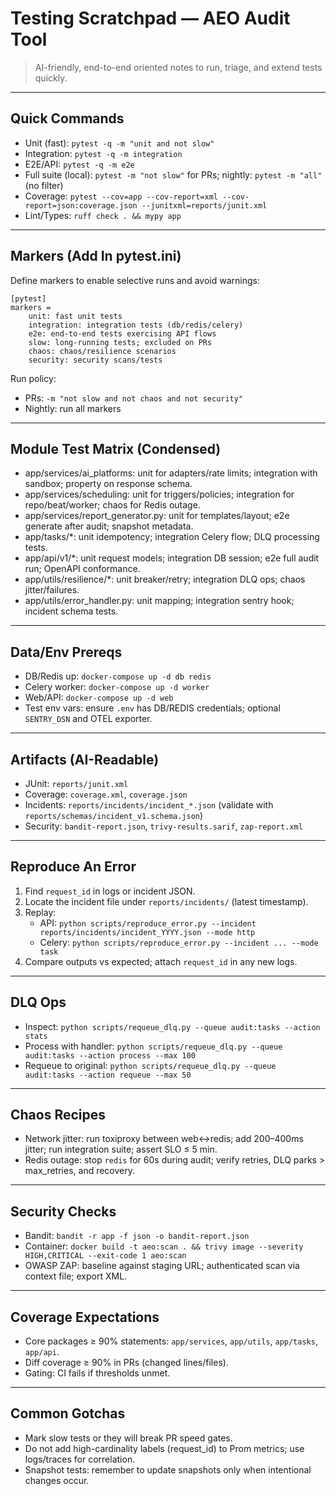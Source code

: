 # Testing Scratchpad — AEO Audit Tool

> AI-friendly, end-to-end oriented notes to run, triage, and extend tests quickly.

---

## Quick Commands
- Unit (fast): `pytest -q -m "unit and not slow"`
- Integration: `pytest -q -m integration`
- E2E/API: `pytest -q -m e2e`
- Full suite (local): `pytest -m "not slow"` for PRs; nightly: `pytest -m "all"` (no filter)
- Coverage: `pytest --cov=app --cov-report=xml --cov-report=json:coverage.json --junitxml=reports/junit.xml`
- Lint/Types: `ruff check . && mypy app`

---

## Markers (Add In pytest.ini)
Define markers to enable selective runs and avoid warnings:

```
[pytest]
markers =
    unit: fast unit tests
    integration: integration tests (db/redis/celery)
    e2e: end-to-end tests exercising API flows
    slow: long-running tests; excluded on PRs
    chaos: chaos/resilience scenarios
    security: security scans/tests
```

Run policy:
- PRs: `-m "not slow and not chaos and not security"`
- Nightly: run all markers

---

## Module Test Matrix (Condensed)
- app/services/ai_platforms: unit for adapters/rate limits; integration with sandbox; property on response schema.
- app/services/scheduling: unit for triggers/policies; integration for repo/beat/worker; chaos for Redis outage.
- app/services/report_generator.py: unit for templates/layout; e2e generate after audit; snapshot metadata.
- app/tasks/*: unit idempotency; integration Celery flow; DLQ processing tests.
- app/api/v1/*: unit request models; integration DB session; e2e full audit run; OpenAPI conformance.
- app/utils/resilience/*: unit breaker/retry; integration DLQ ops; chaos jitter/failures.
- app/utils/error_handler.py: unit mapping; integration sentry hook; incident schema tests.

---

## Data/Env Prereqs
- DB/Redis up: `docker-compose up -d db redis`
- Celery worker: `docker-compose up -d worker`
- Web/API: `docker-compose up -d web`
- Test env vars: ensure `.env` has DB/REDIS credentials; optional `SENTRY_DSN` and OTEL exporter.

---

## Artifacts (AI-Readable)
- JUnit: `reports/junit.xml`
- Coverage: `coverage.xml`, `coverage.json`
- Incidents: `reports/incidents/incident_*.json` (validate with `reports/schemas/incident_v1.schema.json`)
- Security: `bandit-report.json`, `trivy-results.sarif`, `zap-report.xml`

---

## Reproduce An Error
1) Find `request_id` in logs or incident JSON.
2) Locate the incident file under `reports/incidents/` (latest timestamp).
3) Replay:
   - API: `python scripts/reproduce_error.py --incident reports/incidents/incident_YYYY.json --mode http`
   - Celery: `python scripts/reproduce_error.py --incident ... --mode task`
4) Compare outputs vs expected; attach `request_id` in any new logs.

---

## DLQ Ops
- Inspect: `python scripts/requeue_dlq.py --queue audit:tasks --action stats`
- Process with handler: `python scripts/requeue_dlq.py --queue audit:tasks --action process --max 100`
- Requeue to original: `python scripts/requeue_dlq.py --queue audit:tasks --action requeue --max 50`

---

## Chaos Recipes
- Network jitter: run toxiproxy between web↔redis; add 200–400ms jitter; run integration suite; assert SLO ≤ 5 min.
- Redis outage: stop `redis` for 60s during audit; verify retries, DLQ parks > max_retries, and recovery.

---

## Security Checks
- Bandit: `bandit -r app -f json -o bandit-report.json`
- Container: `docker build -t aeo:scan . && trivy image --severity HIGH,CRITICAL --exit-code 1 aeo:scan`
- OWASP ZAP: baseline against staging URL; authenticated scan via context file; export XML.

---

## Coverage Expectations
- Core packages ≥ 90% statements: `app/services`, `app/utils`, `app/tasks`, `app/api`.
- Diff coverage ≥ 90% in PRs (changed lines/files).
- Gating: CI fails if thresholds unmet.

---

## Common Gotchas
- Mark slow tests or they will break PR speed gates.
- Do not add high-cardinality labels (request_id) to Prom metrics; use logs/traces for correlation.
- Snapshot tests: remember to update snapshots only when intentional changes occur.
